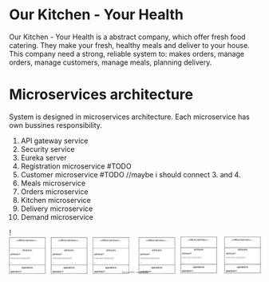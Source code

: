 # Our Kitchen - Your Health

Our Kitchen - Your Health is a abstract company, which offer fresh food catering. They make your fresh, healthy meals and deliver to your house. This company need a strong, reliable system to: makes orders, manage orders, manage customers, manage meals, planning delivery.

# Microservices architecture

System is designed in microservices architecture. Each microservice has own bussines responsibility.

1. API gateway service
2. Security service
3. Eureka server
4. Registration microservice #TODO
5. Customer microservice #TODO //maybe i should connect 3. and 4.
6. Meals microservice
7. Orders microservice
8. Kitchen microservice
9. Delivery microservice
10. Demand microservice

!![App Screenshot](Catering.svg)